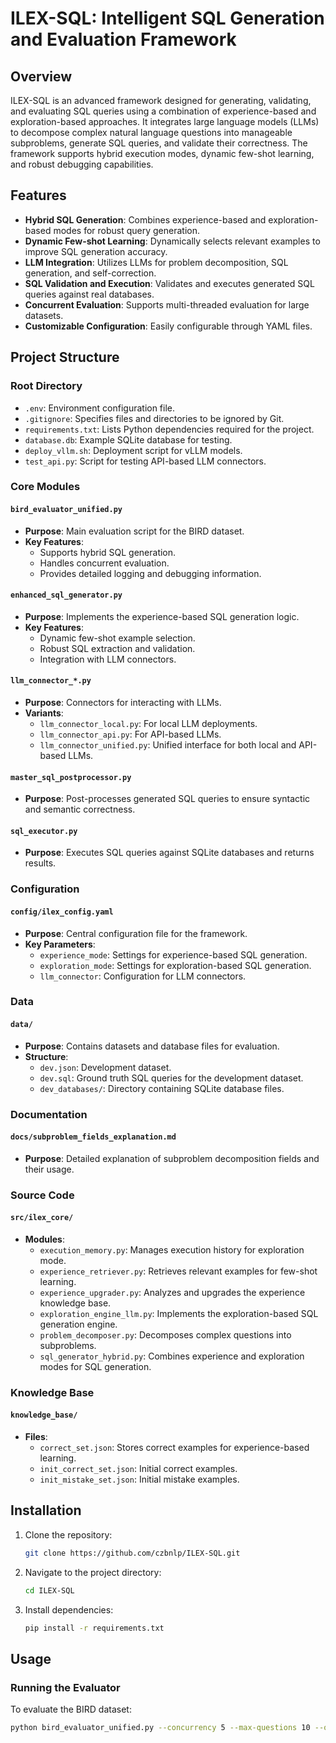 # ILEX-SQL: Intelligent SQL Generation and Evaluation Framework

## Overview
ILEX-SQL is an advanced framework designed for generating, validating, and evaluating SQL queries using a combination of experience-based and exploration-based approaches. It integrates large language models (LLMs) to decompose complex natural language questions into manageable subproblems, generate SQL queries, and validate their correctness. The framework supports hybrid execution modes, dynamic few-shot learning, and robust debugging capabilities.

## Features
- **Hybrid SQL Generation**: Combines experience-based and exploration-based modes for robust query generation.
- **Dynamic Few-shot Learning**: Dynamically selects relevant examples to improve SQL generation accuracy.
- **LLM Integration**: Utilizes LLMs for problem decomposition, SQL generation, and self-correction.
- **SQL Validation and Execution**: Validates and executes generated SQL queries against real databases.
- **Concurrent Evaluation**: Supports multi-threaded evaluation for large datasets.
- **Customizable Configuration**: Easily configurable through YAML files.

## Project Structure

### Root Directory
- `.env`: Environment configuration file.
- `.gitignore`: Specifies files and directories to be ignored by Git.
- `requirements.txt`: Lists Python dependencies required for the project.
- `database.db`: Example SQLite database for testing.
- `deploy_vllm.sh`: Deployment script for vLLM models.
- `test_api.py`: Script for testing API-based LLM connectors.

### Core Modules
#### `bird_evaluator_unified.py`
- **Purpose**: Main evaluation script for the BIRD dataset.
- **Key Features**:
  - Supports hybrid SQL generation.
  - Handles concurrent evaluation.
  - Provides detailed logging and debugging information.

#### `enhanced_sql_generator.py`
- **Purpose**: Implements the experience-based SQL generation logic.
- **Key Features**:
  - Dynamic few-shot example selection.
  - Robust SQL extraction and validation.
  - Integration with LLM connectors.

#### `llm_connector_*.py`
- **Purpose**: Connectors for interacting with LLMs.
- **Variants**:
  - `llm_connector_local.py`: For local LLM deployments.
  - `llm_connector_api.py`: For API-based LLMs.
  - `llm_connector_unified.py`: Unified interface for both local and API-based LLMs.

#### `master_sql_postprocessor.py`
- **Purpose**: Post-processes generated SQL queries to ensure syntactic and semantic correctness.

#### `sql_executor.py`
- **Purpose**: Executes SQL queries against SQLite databases and returns results.

### Configuration
#### `config/ilex_config.yaml`
- **Purpose**: Central configuration file for the framework.
- **Key Parameters**:
  - `experience_mode`: Settings for experience-based SQL generation.
  - `exploration_mode`: Settings for exploration-based SQL generation.
  - `llm_connector`: Configuration for LLM connectors.

### Data
#### `data/`
- **Purpose**: Contains datasets and database files for evaluation.
- **Structure**:
  - `dev.json`: Development dataset.
  - `dev.sql`: Ground truth SQL queries for the development dataset.
  - `dev_databases/`: Directory containing SQLite database files.

### Documentation
#### `docs/subproblem_fields_explanation.md`
- **Purpose**: Detailed explanation of subproblem decomposition fields and their usage.

### Source Code
#### `src/ilex_core/`
- **Modules**:
  - `execution_memory.py`: Manages execution history for exploration mode.
  - `experience_retriever.py`: Retrieves relevant examples for few-shot learning.
  - `experience_upgrader.py`: Analyzes and upgrades the experience knowledge base.
  - `exploration_engine_llm.py`: Implements the exploration-based SQL generation engine.
  - `problem_decomposer.py`: Decomposes complex questions into subproblems.
  - `sql_generator_hybrid.py`: Combines experience and exploration modes for SQL generation.

### Knowledge Base
#### `knowledge_base/`
- **Files**:
  - `correct_set.json`: Stores correct examples for experience-based learning.
  - `init_correct_set.json`: Initial correct examples.
  - `init_mistake_set.json`: Initial mistake examples.

## Installation
1. Clone the repository:
   ```bash
   git clone https://github.com/czbnlp/ILEX-SQL.git
   ```
2. Navigate to the project directory:
   ```bash
   cd ILEX-SQL
   ```
3. Install dependencies:
   ```bash
   pip install -r requirements.txt
   ```

## Usage
### Running the Evaluator
To evaluate the BIRD dataset:
```bash
python bird_evaluator_unified.py --concurrency 5 --max-questions 10 --output results.json --api-model
```
